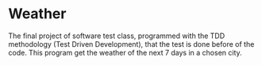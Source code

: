 # Weather

The final project of software test class, programmed with the 
TDD methodology (Test Driven Development), that the test is done before of the code. 
This program get the weather of the next 7 days in a chosen city.